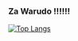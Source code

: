 ### Za Warudo !!!!!!

[![Top Langs](https://github-readme-stats.vercel.app/api/top-langs/?username=Proxy13)](https://github.com/anuraghazra/github-readme-stats)


<!--
**Proxy13/Proxy13** is a ✨ _special_ ✨ repository because its `README.md` (this file) appears on your GitHub profile.

Here are some ideas to get you started:

- 🔭 I’m currently working on ...
- 🌱 I’m currently learning ...
- 👯 I’m looking to collaborate on ...
- 🤔 I’m looking for help with ...
- 💬 Ask me about ...
- 📫 How to reach me: ...
- 😄 Pronouns: ...
- ⚡ Fun fact: ...

[![Proxy13's GitHub stats](https://github-readme-stats.vercel.app/api?username=Proxy13)](https://github.com/anuraghazra/github-readme-stats)

-->
